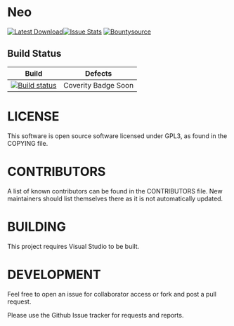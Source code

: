 # Neo

[![Latest Download](https://img.shields.io/badge/Latest-Download-blue.svg)](https://ci.appveyor.com/api/projects/majorcyto/neo/artifacts/Neo.zip)[![Issue Stats](http://www.issuestats.com/github/majorcyto/neo/badge/issue)](http://www.issuestats.com/github/majorcyto/neo) [![Bountysource](https://www.bountysource.com/badge/tracker?tracker_id=44433103)](https://www.bountysource.com/trackers/44433103-majorcyto-neo?utm_source=44433103&utm_medium=shield&utm_campaign=TRACKER_BADGE)

## Build Status

Build | Defects
:------------: | :------------:
[![Build status](https://ci.appveyor.com/api/projects/status/54wo78i1xhr2l8xy/branch/master?svg=true)](https://ci.appveyor.com/project/majorcyto/neo/branch/master) | Coverity Badge Soon


# LICENSE #
This software is open source software licensed under GPL3, as found in
the COPYING file.

# CONTRIBUTORS #
A  list  of  known  contributors  can be  found  in  the  CONTRIBUTORS
file.  New maintainers  should  list  themselves there  as  it is  not
automatically updated.

# BUILDING #
This project requires Visual Studio to be built.

# DEVELOPMENT #
Feel free to open an issue for collaborator access or
fork and post a pull request.

Please use the Github Issue tracker for requests and reports.